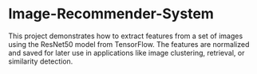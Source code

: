 # Image-Recommender-System
This project demonstrates how to extract features from a set of images using the ResNet50 model from TensorFlow. The features are normalized and saved for later use in applications like image clustering, retrieval, or similarity detection.
